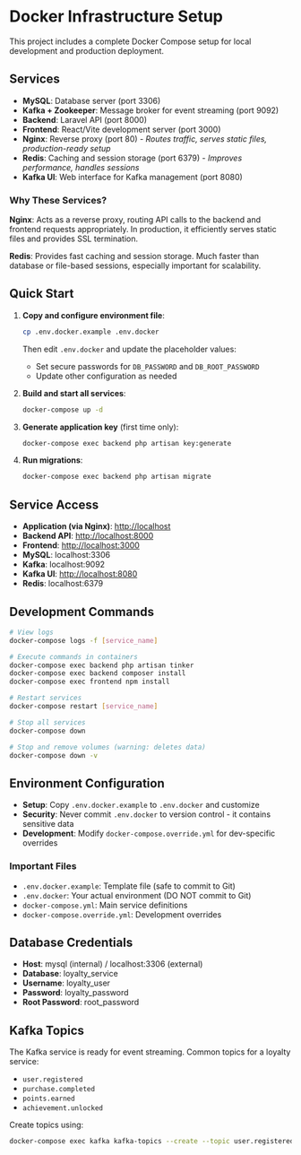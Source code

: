 # Docker Infrastructure Setup

This project includes a complete Docker Compose setup for local development and production deployment.

## Services

- **MySQL**: Database server (port 3306)
- **Kafka + Zookeeper**: Message broker for event streaming (port 9092)  
- **Backend**: Laravel API (port 8000)
- **Frontend**: React/Vite development server (port 3000)
- **Nginx**: Reverse proxy (port 80) - *Routes traffic, serves static files, production-ready setup*
- **Redis**: Caching and session storage (port 6379) - *Improves performance, handles sessions*
- **Kafka UI**: Web interface for Kafka management (port 8080)

### Why These Services?

**Nginx**: Acts as a reverse proxy, routing API calls to the backend and frontend requests appropriately. In production, it efficiently serves static files and provides SSL termination.

**Redis**: Provides fast caching and session storage. Much faster than database or file-based sessions, especially important for scalability.

## Quick Start

1. **Copy and configure environment file**:

   ```bash
   cp .env.docker.example .env.docker
   ```

   Then edit `.env.docker` and update the placeholder values:
   - Set secure passwords for `DB_PASSWORD` and `DB_ROOT_PASSWORD`
   - Update other configuration as needed

2. **Build and start all services**:

   ```bash
   docker-compose up -d
   ```

3. **Generate application key** (first time only):

   ```bash
   docker-compose exec backend php artisan key:generate
   ```

4. **Run migrations**:

   ```bash
   docker-compose exec backend php artisan migrate
   ```

## Service Access

- **Application (via Nginx)**: <http://localhost>
- **Backend API**: <http://localhost:8000>
- **Frontend**: <http://localhost:3000>
- **MySQL**: localhost:3306
- **Kafka**: localhost:9092
- **Kafka UI**: <http://localhost:8080>
- **Redis**: localhost:6379

## Development Commands

```bash
# View logs
docker-compose logs -f [service_name]

# Execute commands in containers
docker-compose exec backend php artisan tinker
docker-compose exec backend composer install
docker-compose exec frontend npm install

# Restart services
docker-compose restart [service_name]

# Stop all services
docker-compose down

# Stop and remove volumes (warning: deletes data)
docker-compose down -v
```

## Environment Configuration

- **Setup**: Copy `.env.docker.example` to `.env.docker` and customize
- **Security**: Never commit `.env.docker` to version control - it contains sensitive data
- **Development**: Modify `docker-compose.override.yml` for dev-specific overrides

### Important Files

- `.env.docker.example`: Template file (safe to commit to Git)
- `.env.docker`: Your actual environment (DO NOT commit to Git)  
- `docker-compose.yml`: Main service definitions
- `docker-compose.override.yml`: Development overrides

## Database Credentials

- **Host**: mysql (internal) / localhost:3306 (external)
- **Database**: loyalty_service
- **Username**: loyalty_user
- **Password**: loyalty_password
- **Root Password**: root_password

## Kafka Topics

The Kafka service is ready for event streaming. Common topics for a loyalty service:

- `user.registered`
- `purchase.completed`
- `points.earned`
- `achievement.unlocked`

Create topics using:

```bash
docker-compose exec kafka kafka-topics --create --topic user.registered --bootstrap-server localhost:9092 --partitions 3 --replication-factor 1
```
